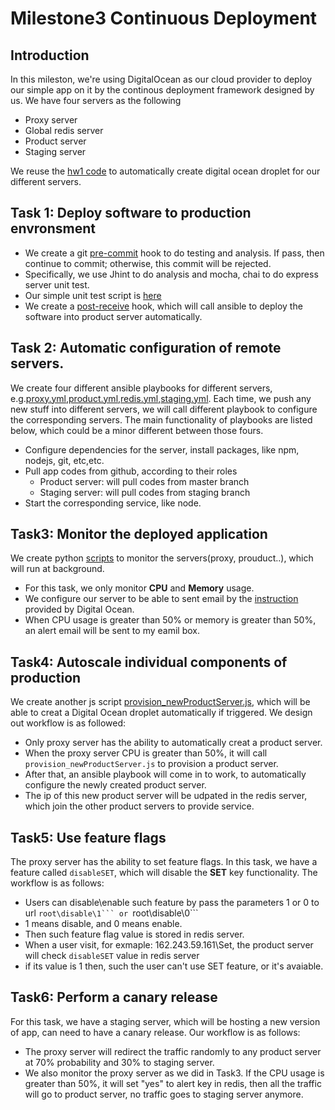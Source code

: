 # Milestone3 Continuous Deployment

## Introduction
In this mileston, we're using DigitalOcean as our cloud provider to deploy our simple app on it by the continous deployment framework designed by us. We have four servers as the following

* Proxy server
* Global redis server
* Product server
* Staging server

We reuse the [hw1 code](https://github.com/DevOps2016Fall/Milestone3/blob/master/deployment/provision_server.js) to automatically create digital ocean droplet for our different servers. 



## Task 1: Deploy software to production envronsment
* We create a git [pre-commit](https://github.com/DevOps2016Fall/Milestone3/blob/master/pre-commit.sh) hook to do testing and analysis. If pass, then continue to commit; otherwise, this commit will be rejected. 
* Specifically, we use Jhint to do analysis and mocha, chai to do express server unit test.
* Our simple unit test script is [here](https://github.com/DevOps2016Fall/Milestone3/blob/master/test/test.js)
* We create a [post-receive](https://github.com/DevOps2016Fall/Milestone3/blob/master/pre-push.sh) hook, which will call ansible to deploy the software into product server automatically.


## Task 2: Automatic configuration of remote servers.
We create four different ansible playbooks for different servers, e.g.[proxy.yml](https://github.com/DevOps2016Fall/Milestone3/blob/master/deployment/proxy.yml),[product.yml](https://github.com/DevOps2016Fall/Milestone3/blob/master/deployment/product.yml),[redis.yml](https://github.com/DevOps2016Fall/Milestone3/blob/master/deployment/redis.yml),[staging.yml](https://github.com/DevOps2016Fall/Milestone3/blob/master/deployment/staging.yml). Each time, we push any new stuff into different servers, we will call different playbook to configure the corresponding servers.
The main functionality of playbooks are listed below, which could be a minor different between those fours.

* Configure dependencies for the server, install packages, like npm, nodejs, git, etc,etc.
* Pull app codes from github, according to their roles
   * Product server: will pull codes from master branch
   * Staging server: will pull codes from staging branch
* Start the corresponding service, like node.

## Task3:  Monitor the deployed application

We create python [scripts](https://github.com/DevOps2016Fall/Milestone3/tree/master/monitor) to monitor the servers(proxy, prouduct..), which will run at background. 

* For this task, we only monitor __CPU__ and __Memory__ usage.
* We configure our server to be able to sent email by the [instruction](https://www.digitalocean.com/community/tutorials/how-to-install-and-configure-postfix-as-a-send-only-smtp-server-on-ubuntu-14-04) provided by Digital Ocean.
* When CPU usage is greater than 50% or memory is greater than 50%, an alert email will be sent to my eamil box.

## Task4: Autoscale individual components of production

We create another js script [provision_newProductServer.js](https://github.com/DevOps2016Fall/Milestone3/blob/master/deployment/provision_newProductServer.js), which will be able to creat a Digital Ocean droplet automatically if triggered. We design out workflow is as followed:

* Only proxy server has the ability to automatically creat a product server.
* When the proxy server CPU is greater than 50%, it will call ```provision_newProductServer.js``` to provision a product server.
* After that, an ansible playbook will come in to work, to automatically configure the newly created product server.
* The ip of this new product server will be udpated in the redis server, which join the other product servers to provide service.

## Task5: Use feature flags

The proxy server has the ability to set feature flags. In this task, we have a feature called ```disableSET```, which will disable the __SET__ key functionality. The workflow is as follows:

* Users can disable\enable such feature by pass the parameters 1 or 0 to url ````root\disable\1``` or ````root\disable\0```
* 1 means disable, and 0 means enable.
* Then such feature flag value is stored in redis server.
* When a user visit, for exmaple: 162.243.59.161\Set, the product server will check ```disableSET``` value in redis server
* if its value is 1 then, such the user can't use SET feature, or it's avaiable.

## Task6: Perform a canary release

For this task, we have a staging server, which will be hosting a new version of app, can need to have a canary release. Our workflow is as follows:

* The proxy server will redirect the traffic randomly to any product server at 70% probability and 30% to staging server.
* We also monitor the proxy server as we did in Task3. If the CPU usage is greater than 50%, it will set "yes" to alert key in redis, then all the traffic will go to product server, no traffic goes to staging server anymore.











